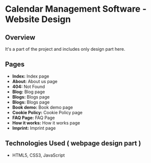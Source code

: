 # Calendar Management Software - Website Design

## Overview
It's a part of the project and includes only design part here.

## Pages
- **Index:** Index page
- **About:** About us page
- **404:** Not Found
- **Blog:** Blog page
- **Blogs:** Blogs page
- **Blogs:** Blogs page
- **Book demo:** Book demo page
- **Cookie Policy:** Cookie Policy page
- **FAQ Page:** FAQ Page
- **How it works:** How it works page
- **Imprint:** Imprint page

## Technologies Used ( webpage design part )
- HTML5, CSS3, JavaScript
